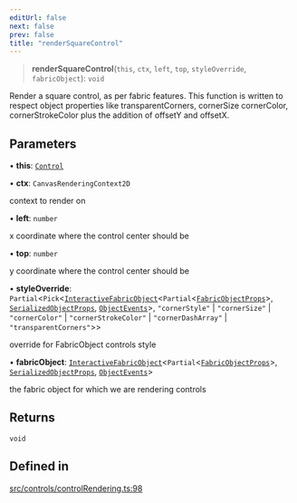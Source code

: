 ```yaml
---
editUrl: false
next: false
prev: false
title: "renderSquareControl"
---
```


> **renderSquareControl**(`this`, `ctx`, `left`, `top`, `styleOverride`, `fabricObject`): `void`

Render a square control, as per fabric features.
This function is written to respect object properties like transparentCorners, cornerSize
cornerColor, cornerStrokeColor
plus the addition of offsetY and offsetX.

## Parameters

• **this**: [`Control`](/api/classes/control/)

• **ctx**: `CanvasRenderingContext2D`

context to render on

• **left**: `number`

x coordinate where the control center should be

• **top**: `number`

y coordinate where the control center should be

• **styleOverride**: `Partial`\<`Pick`\<[`InteractiveFabricObject`](/api/classes/interactivefabricobject/)\<`Partial`\<[`FabricObjectProps`](/api/interfaces/fabricobjectprops/)\>, [`SerializedObjectProps`](/api/interfaces/serializedobjectprops/), [`ObjectEvents`](/api/interfaces/objectevents/)\>, `"cornerStyle"` \| `"cornerSize"` \| `"cornerColor"` \| `"cornerStrokeColor"` \| `"cornerDashArray"` \| `"transparentCorners"`\>\>

override for FabricObject controls style

• **fabricObject**: [`InteractiveFabricObject`](/api/classes/interactivefabricobject/)\<`Partial`\<[`FabricObjectProps`](/api/interfaces/fabricobjectprops/)\>, [`SerializedObjectProps`](/api/interfaces/serializedobjectprops/), [`ObjectEvents`](/api/interfaces/objectevents/)\>

the fabric object for which we are rendering controls

## Returns

`void`

## Defined in

[src/controls/controlRendering.ts:98](https://github.com/fabricjs/fabric.js/blob/v6.0.0-rc4/src/controls/controlRendering.ts#L98)
